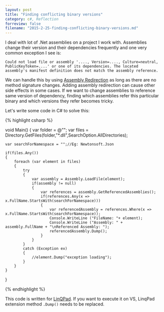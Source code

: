 ```yaml
---
layout: post
title: "Finding conflicting binary versions"
category: c#, Reflection
forreview: false
filename: "2015-2-25-finding-conflicting-binary-versions.md"
---
```


I deal with lot of .Net assemblies on a project I work with. Assemblies change their version and their dependencies frequently and one very common exception I see is:

`Could not load file or assembly '...., Version=...., Culture=neutral, PublicKeyToken=....' or one of its dependencies. The located assembly's manifest definition does not match the assembly reference.`

We can handle this by using [Assembly Redirection][1] as long as there are no method signature changes. Adding assembly redirection can cause other side effects in some cases. If we want to change assemblies to reference same version of dependency,  finding which assemblies refer this particular binary and which versions they refer becomes tricky.

Let's write some code in C# to solve this:

{% highlight csharp %}

void Main()
{
	var folder = @"";
	var files = Directory.GetFiles(folder,"*.dll",SearchOption.AllDirectories);
	
	var searchForNamespace = "";//Eg: Newtonsoft.Json
	
	if(files.Any())
	{
		foreach (var element in files)
		{
			try
			{	        
				var assembly = Assembly.LoadFile(element);
				if(assembly != null)
				{
					var references = assembly.GetReferencedAssemblies();
					if(references.Any(x => x.FullName.StartsWith(searchForNamespace)))
					{
						var referencedAssembly = references.Where(x => x.FullName.StartsWith(searchForNamespace));
						Console.WriteLine ("FileName: "+ element);
						Console.WriteLine ("Assembly: " + assembly.FullName + "\nReferenced Assembly: ");
						referencedAssembly.Dump();
					}
				}
			}
			catch (Exception ex)
			{
				//element.Dump("exception loading");
			}
		}
	}
}

{% endhighlight %}

This code is written for [LinQPad][2]. If you want to execute it on VS, LinqPad extension method `.Dump()` needs to be replaced.

[1]:https://msdn.microsoft.com/en-us/library/7wd6ex19%28v=vs.110%29.aspx
[2]:http://www.linqpad.net/